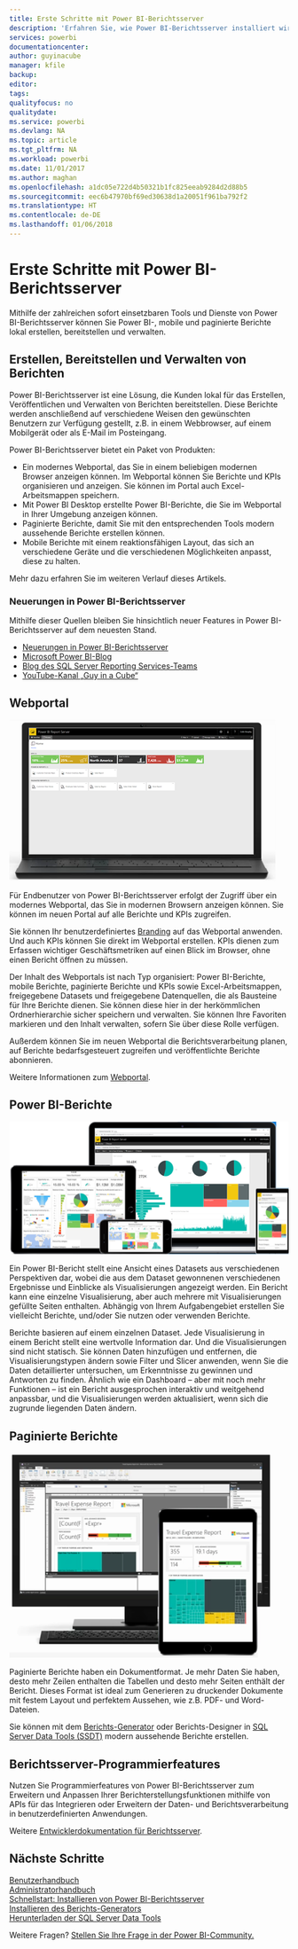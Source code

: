 ```yaml
---
title: Erste Schritte mit Power BI-Berichtsserver
description: 'Erfahren Sie, wie Power BI-Berichtsserver installiert wird. '
services: powerbi
documentationcenter: 
author: guyinacube
manager: kfile
backup: 
editor: 
tags: 
qualityfocus: no
qualitydate: 
ms.service: powerbi
ms.devlang: NA
ms.topic: article
ms.tgt_pltfrm: NA
ms.workload: powerbi
ms.date: 11/01/2017
ms.author: maghan
ms.openlocfilehash: a1dc05e722d4b50321b1fc825eeab9284d2d88b5
ms.sourcegitcommit: eec6b47970bf69ed30638d1a20051f961ba792f2
ms.translationtype: HT
ms.contentlocale: de-DE
ms.lasthandoff: 01/06/2018
---
```

# <a name="get-started-with-power-bi-report-server"></a>Erste Schritte mit Power BI-Berichtsserver
Mithilfe der zahlreichen sofort einsetzbaren Tools und Dienste von Power BI-Berichtsserver können Sie Power BI-, mobile und paginierte Berichte lokal erstellen, bereitstellen und verwalten.

## <a name="create-deploy-and-manage-reports"></a>Erstellen, Bereitstellen und Verwalten von Berichten
Power BI-Berichtsserver ist eine Lösung, die Kunden lokal für das Erstellen, Veröffentlichen und Verwalten von Berichten bereitstellen. Diese Berichte werden anschließend auf verschiedene Weisen den gewünschten Benutzern zur Verfügung gestellt, z.B. in einem Webbrowser, auf einem Mobilgerät oder als E-Mail im Posteingang.

Power BI-Berichtsserver bietet ein Paket von Produkten:

* Ein modernes Webportal, das Sie in einem beliebigen modernen Browser anzeigen können. Im Webportal können Sie Berichte und KPIs organisieren und anzeigen. Sie können im Portal auch Excel-Arbeitsmappen speichern.
* Mit Power BI Desktop erstellte Power BI-Berichte, die Sie im Webportal in Ihrer Umgebung anzeigen können.
* Paginierte Berichte, damit Sie mit den entsprechenden Tools modern aussehende Berichte erstellen können.
* Mobile Berichte mit einem reaktionsfähigen Layout, das sich an verschiedene Geräte und die verschiedenen Möglichkeiten anpasst, diese zu halten.

Mehr dazu erfahren Sie im weiteren Verlauf dieses Artikels.

### <a name="whats-new-in-power-bi-report-server"></a>Neuerungen in Power BI-Berichtsserver
Mithilfe dieser Quellen bleiben Sie hinsichtlich neuer Features in Power BI-Berichtsserver auf dem neuesten Stand.

* [Neuerungen in Power BI-Berichtsserver](whats-new.md)
* [Microsoft Power BI-Blog](https://powerbi.microsoft.com/blog/)
* [Blog des SQL Server Reporting Services-Teams](https://blogs.msdn.microsoft.com/sqlrsteamblog/)
* [YouTube-Kanal „Guy in a Cube“](https://aka.ms/guyinacube)

## <a name="web-portal"></a>Webportal
![](media/get-started/web-portal.png)

Für Endbenutzer von Power BI-Berichtsserver erfolgt der Zugriff über ein modernes Webportal, das Sie in modernen Browsern anzeigen können. Sie können im neuen Portal auf alle Berichte und KPIs zugreifen.

Sie können Ihr benutzerdefiniertes [Branding](https://docs.microsoft.com/sql/reporting-services/branding-the-web-portal) auf das Webportal anwenden. Und auch KPIs können Sie direkt im Webportal erstellen. KPIs dienen zum Erfassen wichtiger Geschäftsmetriken auf einen Blick im Browser, ohne einen Bericht öffnen zu müssen.

Der Inhalt des Webportals ist nach Typ organisiert: Power BI-Berichte, mobile Berichte, paginierte Berichte und KPIs sowie Excel-Arbeitsmappen, freigegebene Datasets und freigegebene Datenquellen, die als Bausteine für Ihre Berichte dienen. Sie können diese hier in der herkömmlichen Ordnerhierarchie sicher speichern und verwalten. Sie können Ihre Favoriten markieren und den Inhalt verwalten, sofern Sie über diese Rolle verfügen.

Außerdem können Sie im neuen Webportal die Berichtsverarbeitung planen, auf Berichte bedarfsgesteuert zugreifen und veröffentlichte Berichte abonnieren.

Weitere Informationen zum [Webportal](https://docs.microsoft.com/sql/reporting-services/web-portal-ssrs-native-mode).

## <a name="power-bi-reports"></a>Power BI-Berichte
![](media/get-started/powerbi-reports.png)

Ein Power BI-Bericht stellt eine Ansicht eines Datasets aus verschiedenen Perspektiven dar, wobei die aus dem Dataset gewonnenen verschiedenen Ergebnisse und Einblicke als Visualisierungen angezeigt werden.  Ein Bericht kann eine einzelne Visualisierung, aber auch mehrere mit Visualisierungen gefüllte Seiten enthalten. Abhängig von Ihrem Aufgabengebiet erstellen Sie vielleicht Berichte, und/oder Sie nutzen oder verwenden Berichte.

Berichte basieren auf einem einzelnen Dataset. Jede Visualisierung in einem Bericht stellt eine wertvolle Information dar. Und die Visualisierungen sind nicht statisch. Sie können Daten hinzufügen und entfernen, die Visualisierungstypen ändern sowie Filter und Slicer anwenden, wenn Sie die Daten detaillierter untersuchen, um Erkenntnisse zu gewinnen und Antworten zu finden. Ähnlich wie ein Dashboard – aber mit noch mehr Funktionen – ist ein Bericht ausgesprochen interaktiv und weitgehend anpassbar, und die Visualisierungen werden aktualisiert, wenn sich die zugrunde liegenden Daten ändern.

## <a name="paginated-reports"></a>Paginierte Berichte
![](media/get-started/paginated-reports.png)

Paginierte Berichte haben ein Dokumentformat. Je mehr Daten Sie haben, desto mehr Zeilen enthalten die Tabellen und desto mehr Seiten enthält der Bericht. Dieses Format ist ideal zum Generieren zu druckender Dokumente mit festem Layout und perfektem Aussehen, wie z.B. PDF- und Word-Dateien.

Sie können mit dem [Berichts-Generator](https://docs.microsoft.com/sql/reporting-services/report-builder/report-builder-in-sql-server-2016) oder Berichts-Designer in [SQL Server Data Tools (SSDT)](https://docs.microsoft.com/sql/reporting-services/tools/reporting-services-in-sql-server-data-tools-ssdt) modern aussehende Berichte erstellen.

## <a name="report-server-programming-features"></a>Berichtsserver-Programmierfeatures
Nutzen Sie Programmierfeatures von Power BI-Berichtsserver zum Erweitern und Anpassen Ihrer Berichterstellungsfunktionen mithilfe von APIs für das Integrieren oder Erweitern der Daten- und Berichtsverarbeitung in benutzerdefinierten Anwendungen.

Weitere [Entwicklerdokumentation für Berichtsserver](https://docs.microsoft.com/sql/reporting-services/reporting-services-developer-documentation).

## <a name="next-steps"></a>Nächste Schritte
[Benutzerhandbuch](user-handbook-overview.md)  
[Administratorhandbuch](admin-handbook-overview.md)  
[Schnellstart: Installieren von Power BI-Berichtsserver](quickstart-install-report-server.md)  
[Installieren des Berichts-Generators](https://docs.microsoft.com/sql/reporting-services/install-windows/install-report-builder)  
[Herunterladen der SQL Server Data Tools](http://go.microsoft.com/fwlink/?LinkID=616714)

Weitere Fragen? [Stellen Sie Ihre Frage in der Power BI-Community.](https://community.powerbi.com/)

